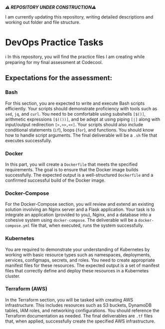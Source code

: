 ***⚠️ REPOSITORY UNDER CONSTRUCTION⚠️***

I am currently updating this repository, writing detailed descriptions and working out folder and file structure.

# DevOps Practice Tasks

ℹ️ In this repository, you will find the practice files I am creating while preparing for my final assessment at Codecool. 

## Expectations for the assessment:


### Bash
For this section, you are expected to write and execute Bash scripts efficiently. Your scripts should demonstrate proficiency with tools such as `sed`, `jq`, and `curl`. You need to be comfortable using subshells `[$()]`, arithmetic expressions `[$(())]`, and be adept at using piping `[|]` along with input/output redirection `[>,>>,<<]`. Your scripts should also include conditional statements (`if`), loops (`for`), and functions. You should know how to handle script arguments. The final deliverable will be a `.sh` file that executes successfully.

### Docker
In this part, you will create a `Dockerfile` that meets the specified requirements. The goal is to ensure that the Docker image builds successfully. The expected output is a well-structured `Dockerfile` and a confirmed successful build of the Docker image.

### Docker-Compose
For the Docker-Compose section, you will review and extend an existing solution involving an Nginx server and a Flask application. Your task is to integrate an application (provided to you), Nginx, and a database into a cohesive system using `docker-compose`. The deliverable will be a `docker-compose.yml` file that, when executed, runs the system successfully.

### Kubernetes
You are required to demonstrate your understanding of Kubernetes by working with basic resource types such as namespaces, deployments, services, configmaps, secrets, and roles. You need to create appropriate manifest files for these resources. The expected output is a set of manifest files that correctly define and deploy these resources in a Kubernetes cluster.

### Terraform (AWS)
In the Terraform section, you will be tasked with creating AWS infrastructure. This includes resources such as S3 buckets, DynamoDB tables, IAM roles, and networking configurations. You should reference the Terraform documentation as needed. The final deliverables are `.tf` files that, when applied, successfully create the specified AWS infrastructure.

